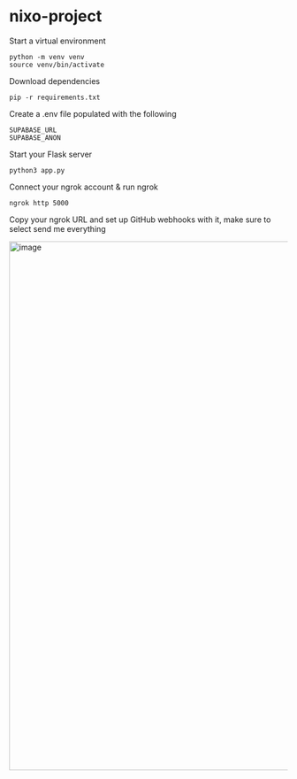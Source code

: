 # nixo-project

Start a virtual environment
```
python -m venv venv
source venv/bin/activate
```

Download dependencies
```
pip -r requirements.txt
```

Create a .env file populated with the following
```
SUPABASE_URL
SUPABASE_ANON
```

Start your Flask server
```
python3 app.py
```

Connect your ngrok account & run ngrok
```
ngrok http 5000
```

Copy your ngrok URL and set up GitHub webhooks with it, make sure to select send me everything

<img width="856" height="956" alt="image" src="https://github.com/user-attachments/assets/4cc2b89a-52fc-4bc6-baad-b497ea643088" />
